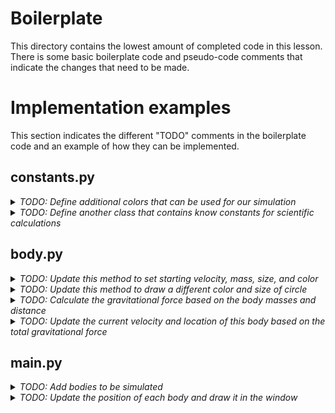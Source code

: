 # Boilerplate 

This directory contains the lowest amount of completed code in this lesson. There is some basic boilerplate code and pseudo-code comments that indicate the changes that need to be made.

# Implementation examples

This section indicates the different "TODO" comments in the boilerplate code and an example of how they can be implemented.

## constants.py
<details>
  <summary><i>TODO: Define additional colors that can be used for our simulation</i></summary>

  ```
class Colors:
    """
    A custom class for representing color constants.

    Use these color constants to enhance readability and maintainability
    in your code. Each color is represented as an RGB tuple.
    """
    WHITE = (255, 255, 255)
    YELLOW = (255, 255, 0)
    BLUE = (100, 149, 237)
    RED = (188, 39, 50)
    DARK_GREY = (80, 78, 81)
  ```

</details>
<details>
  <summary><i>TODO: Define another class that contains know constants for scientific calculations</i></summary>

  ```
class Physics:
    """
    A class containing physical constants used in scientific calculations.
    """

    """
    Astronomical Unit (AU) in meters

    Represents the astronomical unit (AU), which is the average distance
      between the Earth and the Sun. It is expressed in meters (149.6 million kilometers).
    """
    AU = 149.6e6 * 1000

    """
    Gravitational constant (G) in m³ kg⁻¹ s⁻²

    Represents the gravitational constant (G), which determines the strength
      of gravitational interactions between masses. It has a value of approximately
      6.67428 × 10⁻¹¹ m³ kg⁻¹ s⁻².
    """
    G = 6.67428e-11
  ```

</details>

## body.py

<details>
  <summary><i>TODO: Update this method to set starting velocity, mass, size, and color</i></summary>

  ```
  def __init__(self, x: float, y: float, vel_x: float, vel_y: float, m: float, r: float, color: tuple[int, int, int]):
      """
      Initialize a 'Body' object with necessary starting values.

      Args:
          x (float): The body's starting location on the x-axis.
          y (float): The body's starting location on the y-axis.
          vel_x (float): The body's starting velocity on the x-axis.
          vel_y (float): The body's starting velocity on the y-axis.
          m (float): The body's mass in kg.
          r (float): The body's radius in pixels (only used to draw the body).
          color (float): The body's color (only used to draw the body).
      """
      self.x = x          # initial x location
      self.y = y          # initial y location
      self.vel_x = vel_x  # initial x velocity
      self.vel_y = vel_y  # initial y velocity
      self.m = m          # mass
      self.r = r          # draw radius
      self.color = color  # draw color
  ```

</details>
<details>
  <summary><i>TODO: Update this method to draw a different color and size of circle</i></summary>

  ```
    def draw(self, scale: float, win: pygame.Surface):
        """
        Draw the body in the simulation window.

        Args:
            scale (float): The scale of the simulation window.
            win (pygame.Surface): The window in which to draw the body.
        """

        # Calculates the center point of the object
        x = self.x * scale + win.get_width() / 2
        y = self.y * scale + win.get_height() / 2

        # Draws a circle with radius r centered on the point (x, y)
        pygame.draw.circle(win, self.color, (x, y), self.r)
  ```

</details>
<details>
  <summary><i>TODO: Calculate the gravitational force based on the body masses and distance</i></summary>

  ```
    def calculate_gravity(self, other: 'Body') -> tuple[float, float]:
        """
        Calculate the gravitational force between this body and another body.

        Args:
            other (Body): Another Body instance.

        Returns:
            tuple[float, float]: The gravitational force components (force_x, force_y).
        """
        # Calulate the distance between the bodies
        other_x, other_y = other.x, other.y
        distance_x = other_x - self.x
        distance_y = other_y - self.y
        distance = math.sqrt(distance_x ** 2 + distance_y ** 2)

        # Calculate the gravitational force
        force = Physics.G * self.m * other.m / distance**2
        theta = math.atan2(distance_y, distance_x)
        force_x = math.cos(theta) * force
        force_y = math.sin(theta) * force

        return force_x, force_y
  ```

</details>
<details>
  <summary><i>TODO: Update the current velocity and location of this body based on the total gravitational force</i></summary>

  ```
    def update_position(self, all_bodies: list['Body'], timestep: float) -> None:
        """
        Update the position and velocity of the body based on gravitational forces.

        Args:
            all_bodies (list[Body]): List of all bodies in the system.
            timestep (float): Time interval for the update in seconds.
        """
        total_fx = total_fy = 0 # Start from initial values of no total force

        # For each body in the system, calculate the gravitational force
        for body in all_bodies:
            if self == body:
                continue

            fx, fy = self.calculate_gravity(body)

            # Add the force to the total
            total_fx += fx
            total_fy += fy

        # Update the current velocity
        self.vel_x += total_fx / self.m * timestep
        self.vel_y += total_fy / self.m * timestep

        # Update the current location
        self.x += self.vel_x * timestep
        self.y += self.vel_y * timestep
  ```

</details>

## main.py

<details>
  <summary><i>TODO: Add bodies to be simulated</i></summary>

  ```
    # Add bodies to be simulated
    sun = Body(0, 0, 0, 0, 1.98892 * 10**30, 30, Colors.YELLOW)
    bodies.append(sun)

    earth = Body(-1 * Physics.AU, 0, 0, 29.783 * 1000,
                 5.9742 * 10**24, 16, Colors.BLUE)
    bodies.append(earth)
  ```

</details>
<details>
  <summary><i>TODO: Update the position of each body and draw it in the window</i></summary>

  ```
  for body in bodies:
      body.update_position(bodies, timestep)
      body.draw(scale, window)
  ```

</details>